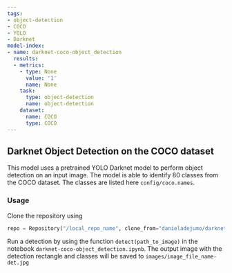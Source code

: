```yaml
---
tags:
- object-detection
- COCO
- YOLO
- Darknet
model-index:
- name: darknet-coco-object_detection
  results:
  - metrics:
    - type: None
      value: '1'
      name: None
    task:
      type: object-detection
      name: object-detection
    dataset:
      name: COCO
      type: COCO
---
```


## Darknet Object Detection on the COCO dataset

This model uses a pretrained YOLO Darknet model to perform object detection on an input image. The model is able to identify 80 classes from the COCO dataset. The classes are listed here `config/coco.names`.

### Usage
Clone the repository using
```python
repo = Repository("/local_repo_name", clone_from="danieladejumo/darknet-coco-object_detection")
```

Run a detection by using the function `detect(path_to_image)` in the notebook `darknet-coco-object_detection.ipynb`. The output image with the detection rectangle and classes will be saved to `images/image_file_name-det.jpg`
